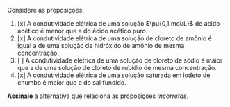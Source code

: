 Considere as proposições:

1. [x] A condutividade elétrica de uma solução $\pu{0,1 mol/L}$ de ácido acético é menor que a do ácido acético puro.
2. [x] A condutividade elétrica de uma solução de cloreto de amônio é igual a de uma solução de hidróxido de amônio de mesma concentração.
3. [ ] A condutividade elétrica de uma solução de cloreto de sódio é maior que a de uma solução de cloreto de rubídio de mesma concentração.
4. [x] A condutividade elétrica de uma solução saturada em iodeto de chumbo é maior que a do sal fundido.

**Assinale** a alternativa que relaciona as proposições *incorretas*.

